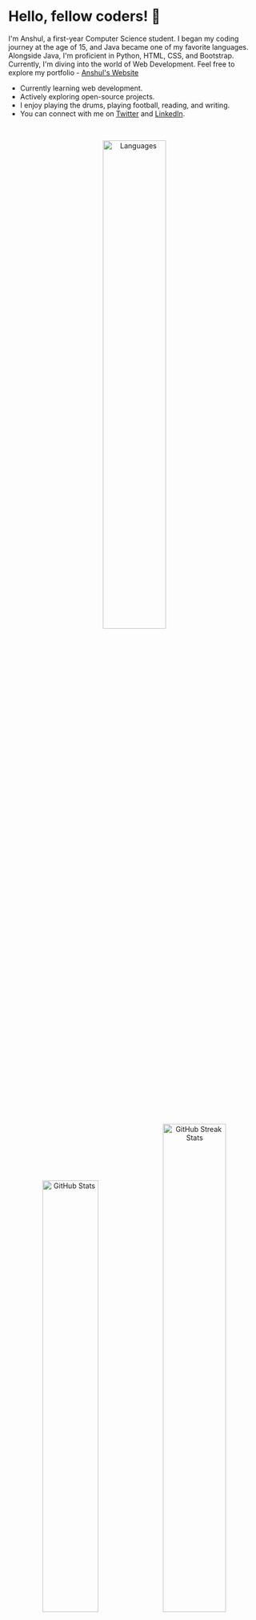 # Hello, fellow coders! 👋

I'm Anshul, a first-year Computer Science student. I began my coding journey at the age of 15, and Java became one of my favorite languages. Alongside Java, I'm proficient in Python, HTML, CSS, and Bootstrap. Currently, I'm diving into the world of Web Development. Feel free to explore my portfolio - [Anshul's Website](https://anshul439.github.io/Personal-Website/)

- Currently learning web development.
- Actively exploring open-source projects.
- I enjoy playing the drums, playing football, reading, and writing.
- You can connect with me on [Twitter](https://twitter.com/Anshul_439) and [LinkedIn](https://www.linkedin.com/in/anshul-wadhwa). 

<br>

<p align="center">
   <img src="https://github-readme-stats.vercel.app/api/top-langs/?username=Anshul439&layout=compact" alt="Languages" style="width: 50%;"
</p>
   
<br>

<p align="center">
   <img 
   src="https://github-readme-stats.vercel.app/api?username=Anshul439&show_icons=true&theme=radical" alt="GitHub Stats" style="width: 47%;" 
</p>
  <img src="https://github-readme-streak-stats.herokuapp.com/?user=Anshul439&theme=radical" alt="GitHub Streak Stats" style="width: 50%;" />
</p>






<!--START_SECTION:activity-->
<!-- 1. 🎉 Created a new issue in [Dev-Geeks](https://github.com/pranjay-poddar/Dev-Geeks)
2. 💪 Opened a pull request in [my-repo](https://github.com/your-username/my-repo)
3. 🌟 Starred [another-user/repo](https://github.com/another-user/repo)
4. 🗣 Commented on issue [#123](https://github.com/another-user/repo/issues/123)
5. 🚀 Released version 1.0.0 of [my-package](https://github.com/your-username/my-package) -->
<!--END_SECTION:activity-->

